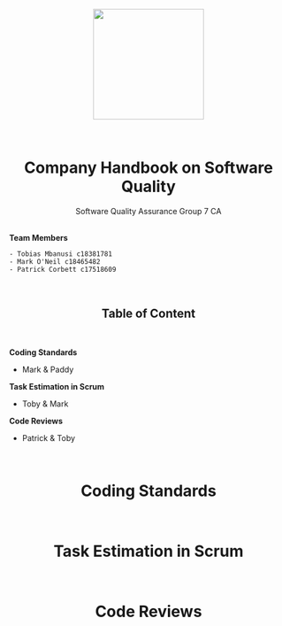 
<p align = "center">
  <img width="200" height="200" src="https://upload.wikimedia.org/wikipedia/commons/thumb/5/50/Closed_Book_Icon.svg/1200px-Closed_Book_Icon.svg.png">
</p>

<br>

# <center> **Company Handbook on Software Quality** </center>


<center>Software Quality Assurance Group 7 CA  </center>




<br>

  **Team Members**

    - Tobias Mbanusi c18381781
    - Mark O'Neil c18465482
    - Patrick Corbett c17518609




<br>

## <center> **Table of Content** </center>

<br>

**Coding Standards**
- Mark & Paddy

**Task Estimation in Scrum**
- Toby & Mark

**Code Reviews**
- Patrick & Toby


<br>

# <center> **Coding Standards** </center>









<br>

# <center> **Task Estimation in Scrum** </center>











<br>

# <center> **Code Reviews** </center>

